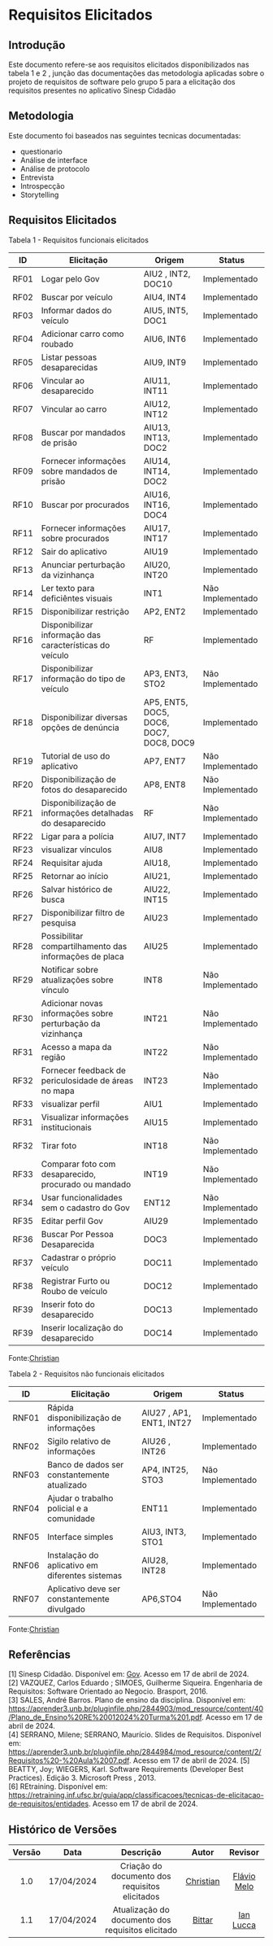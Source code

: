 # Requisitos Elicitados

## Introdução
Este documento refere-se aos requisitos elicitados disponibilizados nas tabela 1 e 2 , junção das documentações das metodologia aplicadas sobre o projeto de requisitos de software pelo grupo 5 para a elicitação dos requisitos presentes no aplicativo Sinesp Cidadão 

## Metodologia

Este documento foi baseados nas seguintes tecnicas documentadas: 
- questionario
- Análise de interface
- Análise de protocolo
- Entrevista
- Introspecção
- Storytelling

## Requisitos Elicitados

Tabela 1 - Requisitos funcionais elicitados

| ID | Elicitação | Origem | Status |
| ---- | ---- |---- |---- |
| RF01 | Logar pelo Gov | AIU2 , INT2, DOC10| Implementado|
| RF02 | Buscar por veículo | AIU4, INT4| Implementado|
| RF03 | Informar dados do veículo | AIU5, INT5, DOC1| Implementado|
| RF04 | Adicionar carro como roubado | AIU6, INT6 | Implementado|
| RF05 | Listar pessoas desaparecidas| AIU9, INT9| Implementado|
| RF06 | Vincular ao desaparecido | AIU11, INT11| Implementado|
| RF07 | Vincular ao carro | AIU12, INT12| Implementado|
| RF08 | Buscar por mandados de prisão | AIU13, INT13, DOC2| Implementado|
| RF09 | Fornecer informações sobre mandados de prisão | AIU14, INT14, DOC2| Implementado|
| RF10 | Buscar por procurados | AIU16,  INT16, DOC4| Implementado|
| RF11 | Fornecer informações sobre procurados |AIU17, INT17| Implementado|
| RF12 | Sair do aplicativo | AIU19| Implementado|
| RF13 | Anunciar perturbação da vizinhança | AIU20, INT20| Implementado|
| RF14 | Ler texto para deficiêntes visuais | INT1| Não Implementado|
| RF15 | Disponibilizar restrição |AP2, ENT2| Implementado|
| RF16 | Disponibilizar informação das características do veículo | RF| Implementado|
| RF17 | Disponibilizar informação do tipo de veículo | AP3, ENT3, STO2| Não Implementado|
| RF18 | Disponibilizar diversas opções de denúncia | AP5, ENT5, DOC5, DOC6, DOC7, DOC8, DOC9| Implementado|
| RF19 | Tutorial de uso do aplicativo | AP7, ENT7| Não Implementado|
| RF20 | Disponibilização de fotos do desaparecido | AP8, ENT8| Não Implementado|
| RF21 | Disponibilização de informações detalhadas do desaparecido | RF| Não Implementado|
| RF22 | Ligar para a polícia | AIU7, INT7| Implementado|
| RF23 | visualizar vínculos |AIU8| Implementado|
| RF24 | Requisitar ajuda | AIU18, | Implementado|
| RF25 | Retornar ao início | AIU21, | Implementado|
| RF26 | Salvar histórico de busca | AIU22, INT15| Implementado|
| RF27 | Disponibilizar filtro de pesquisa | AIU23| Implementado|
| RF28 | Possibilitar compartilhamento das informações de placa | AIU25 | Implementado|
| RF29 | Notificar sobre atualizações sobre vínculo | INT8| Não Implementado|
| RF30 | Adicionar novas informações sobre perturbação da vizinhança | INT21| Não Implementado|
| RF31 | Acesso a mapa da região | INT22| Não Implementado|
| RF32 | Fornecer feedback de periculosidade de áreas no mapa | INT23| Não Implementado|
| RF33 | visualizar perfil  |AIU1| Implementado|
| RF31 | Visualizar informações institucionais |AIU15| Implementado|
| RF32 | Tirar foto | INT18| Não Implementado|
| RF33 | Comparar foto com desaparecido, procurado ou mandado | INT19| Não Implementado|
| RF34 | Usar funcionalidades sem o cadastro do Gov | ENT12| Não Implementado|
| RF35 | Editar perfil Gov |AIU29|Implementado|
| RF36 | Buscar Por Pessoa Desaparecida |DOC3|Implementado|
| RF37 | Cadastrar o próprio veículo |DOC11|Implementado|
| RF38 | Registrar Furto ou Roubo de veículo |DOC12|Implementado|
| RF39 | Inserir foto do desaparecido | DOC13|Implementado|
| RF39 | Inserir localização do desaparecido | DOC14|Implementado|

Fonte:[Christian](https://github.com/crstyhs)

Tabela 2 - Requisitos não funcionais elicitados

| ID | Elicitação | Origem | Status |
| ---- | ---- |---- |---- |
| RNF01 | Rápida disponibilização de informações | AIU27	, AP1, ENT1, INT27| Implementado|
| RNF02 | Sigilo relativo de informações | AIU26 , INT26| Implementado|
| RNF03 | Banco de dados ser constantemente atualizado | AP4, INT25, STO3| Não Implementado|
| RNF04 |  Ajudar o trabalho policial e a comunidade | ENT11| Implementado|
| RNF05 | Interface simples | AIU3, INT3, STO1| Implementado|
| RNF06 | Instalação do aplicativo em diferentes sistemas | AIU28, INT28| Implementado|
| RNF07 | Aplicativo deve ser constantemente divulgado | AP6,STO4| Não Implementado|

Fonte:[Christian](https://github.com/crstyhs)






## Referências
[1] Sinesp Cidadão. Disponível em: [Gov](https://www.gov.br/pt-br/apps/sinesp-cidadao). Acesso em 17 de abril de 2024.</br>
[2] VAZQUEZ, Carlos Eduardo ; SIMOES, Guilherme Siqueira. Engenharia de Requisitos: Software Orientado ao Negocio. Brasport, 2016.</br>
[3] SALES, André Barros. Plano de ensino da disciplina. Disponível em: <https://aprender3.unb.br/pluginfile.php/2844903/mod_resource/content/40/Plano_de_Ensino%20RE%20012024%20Turma%201.pdf>. Acesso em 17 de abril de 2024.</br>
[4] SERRANO, Milene; SERRANO, Maurício. Slides de Requisitos. Disponível em: <https://aprender3.unb.br/pluginfile.php/2844984/mod_resource/content/2/Requisitos%20-%20Aula%2007.pdf>. Acesso em 17 de abril de 2024.
[5] BEATTY, Joy; WIEGERS, Karl. Software Requirements (Developer Best Practices). Edição 3. Microsoft Press , 2013.</br>
[6] REtraining. Disponível em: <https://retraining.inf.ufsc.br/guia/app/classificacoes/tecnicas-de-elicitacao-de-requisitos/entidades>. Acesso em 17 de abril de 2024.
## Histórico de Versões
| Versão | Data | Descrição | Autor | Revisor |
| :----: | :--: | :-------: | :---: | :-----: |
| 1.0 | 17/04/2024 | Criação do documento dos requisitos elicitados | [Christian](https://github.com/crstyhs)| [Flávio Melo](https://github.com/flavioovatsug) |
| 1.1 | 17/04/2024 | Atualização do documento dos requisitos elicitado | [Bittar](https://github.com/Bittarx)|  [Ian Lucca](https://github.com/IanLucca12) |
